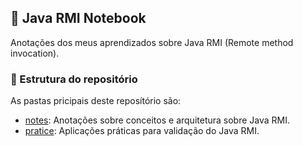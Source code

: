 ## 📒 Java RMI Notebook

Anotações dos meus aprendizados sobre Java RMI (Remote method invocation).

### 📌 Estrutura do repositório

As pastas pricipais deste reposítório são:
- [notes](./notes/): Anotações sobre conceitos e arquitetura sobre Java RMI.
- [pratice](./pratice/): Aplicações práticas para validação do Java RMI.
